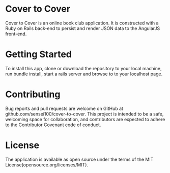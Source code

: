 # Cover to Cover

Cover to Cover is an online book club application. It is constructed with a Ruby on Rails back-end to persist and render JSON data to the AngularJS front-end.

# Getting Started

To install this app, clone or download the repository to your local machine, run bundle install, start a rails server and browse to to your localhost page.

# Contributing

Bug reports and pull requests are welcome on GitHub at github.com/sensei100/cover-to-cover. This project is intended to be a safe, welcoming space for collaboration, and contributors are expected to adhere to the Contributor Covenant code of conduct.

# License

The application is available as open source under the terms of the MIT License(opensource.org/licenses/MIT).
